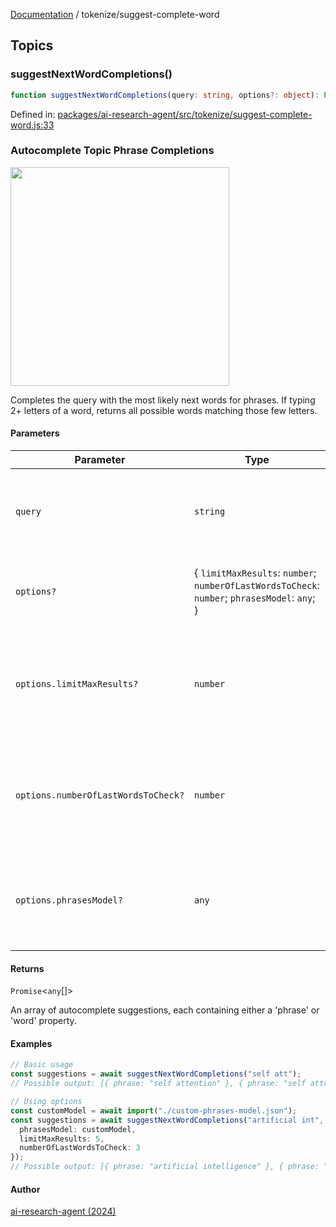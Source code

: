 [Documentation](../modules.md) / tokenize/suggest-complete-word

## Topics

### suggestNextWordCompletions()

```ts
function suggestNextWordCompletions(query: string, options?: object): Promise<any[]>;
```

Defined in: [packages/ai-research-agent/src/tokenize/suggest-complete-word.js:33](https://github.com/vtempest/ai-research-agent/tree/master/packages/ai-research-agent/src/tokenize/suggest-complete-word.js#L33)

### Autocomplete Topic Phrase Completions
<img width="350px"  src="https://i.imgur.com/0k5mO76.png" /> 

Completes the query with the most likely next words for phrases.
If typing 2+ letters of a word, returns all possible words matching those few letters.

#### Parameters

<table>
<thead>
<tr>
<th>Parameter</th>
<th>Type</th>
<th>Description</th>
</tr>
</thead>
<tbody>
<tr>
<td>

`query`

</td>
<td>

`string`

</td>
<td>

The input query which can be pertial words or phrases.

</td>
</tr>
<tr>
<td>

`options?`

</td>
<td>

\{ `limitMaxResults`: `number`; `numberOfLastWordsToCheck`: `number`; `phrasesModel`: `any`; \}

</td>
<td>

</td>
</tr>
<tr>
<td>

`options.limitMaxResults?`

</td>
<td>

`number`

</td>
<td>

default=10 - The maximum number of autocomplete suggestions to return.

</td>
</tr>
<tr>
<td>

`options.numberOfLastWordsToCheck?`

</td>
<td>

`number`

</td>
<td>

default=5 - The number of last words in the query to check for phrase completions.

</td>
</tr>
<tr>
<td>

`options.phrasesModel?`

</td>
<td>

`any`

</td>
<td>

A custom phrases model to use for autocomplete suggestions.

</td>
</tr>
</tbody>
</table>

#### Returns

`Promise`&lt;`any`[]&gt;

An array of autocomplete suggestions, each containing either a 'phrase' or 'word' property.

#### Examples

```ts
// Basic usage
const suggestions = await suggestNextWordCompletions("self att");
// Possible output: [{ phrase: "self attention" }, { phrase: "self attract" }, { phrase: "self attack" }]
```

```ts
// Using options
const customModel = await import("./custom-phrases-model.json");
const suggestions = await suggestNextWordCompletions("artificial int", {
  phrasesModel: customModel,
  limitMaxResults: 5,
  numberOfLastWordsToCheck: 3
});
// Possible output: [{ phrase: "artificial intelligence" }, { phrase: "artificial interpretation" }]
```

#### Author

[ai-research-agent (2024)](https://airesearch.js.org)
